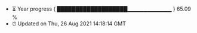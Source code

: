 - ⏳ Year progress { ███████████████████▁▁▁▁▁▁▁▁▁▁▁ } 65.09 %
- ⏰ Updated on Thu, 26 Aug 2021 14:18:14 GMT

